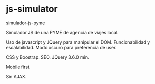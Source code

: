 # js-simulator

simulador-js-pyme

Simulador JS de una PYME de agencia de viajes local.

Uso de javascript y JQuery para manipular el DOM. Funcionabilidad y escalabilidad. Modo oscuro para preferencia de user.

CSS y Boostrap. SEO. JQuery 3.6.0 min.

Mobile first.

Sin AJAX.
